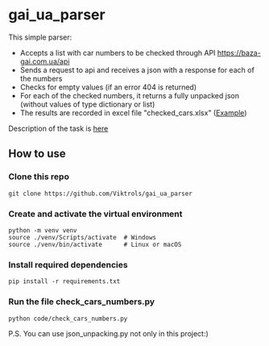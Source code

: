 # gai_ua_parser

This simple parser:
- Accepts a list with car numbers to be checked through API https://baza-gai.com.ua/api
- Sends a request to api and receives a json with a response for each of the numbers
- Checks for empty values (if an error 404 is returned)
- For each of the checked numbers, it returns a fully unpacked json (without values of type dictionary or list)
- The results are recorded in excel file "checked_cars.xlsx" (<a href='checked_cars.xlsx'>Example</a>)

Description of the task is <a href='task.txt'>here</a>

## How to use
### Clone this repo
```
git clone https://github.com/Viktrols/gai_ua_parser
```

### Create and activate the virtual environment
```
python -m venv venv
source ./venv/Scripts/activate  # Windows
source ./venv/bin/activate      # Linux or macOS
```

### Install required dependencies
```
pip install -r requirements.txt
```

### Run the file check_cars_numbers.py
```
python code/check_cars_numbers.py
```

P.S. You can use json_unpacking.py not only in this project:)
